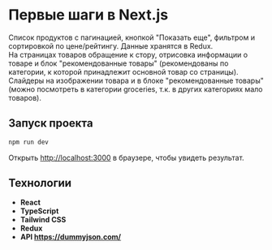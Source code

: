 # Первые шаги в Next.js
Cписок продуктов с пагинацией, кнопкой "Показать еще", фильтром и сортировкой по цене/рейтингу. Данные хранятся в Redux.  
На страницах товаров обращение к стору, отрисовка информации о товаре и блок "рекомендованные товары" (рекомендованы по категории, к которой принадлежит основной товар со страницы).  
Слайдеры на изображении товара и в блоке "рекомендованные товары" (можно посмотреть в категории groceries, т.к. в других категориях мало товаров).  

## Запуск проекта
```bash
npm run dev
```
Открыть [http://localhost:3000](http://localhost:3000) в браузере, чтобы увидеть результат.

## Технологии
- **React**
- **TypeScript**
- **Tailwind CSS**
- **Redux**
- **API https://dummyjson.com/**


